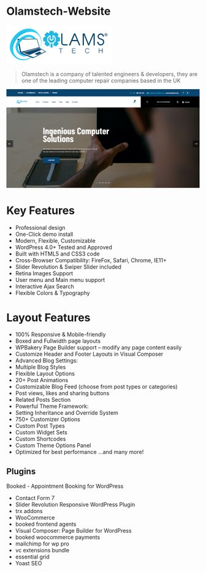 # Olamstech-Website

![Olamstech Logo](https://github.com/MindInitiatives/Olamstech-Website/blob/master/olams-logo_274x.png)

> Olamstech is a company of talented engineers & developers, they are one of the leading computer repair companies based in the UK

![Home](https://github.com/MindInitiatives/Olamstech-Website/blob/master/Screenshot%20(199).png)

# Key Features
- Professional design
- One-Click demo install
- Modern, Flexible, Customizable
- WordPress 4.0+ Tested and Approved
- Built with HTML5 and CSS3 code
- Cross-Browser Compatibility: FireFox, Safari, Chrome, IE11+
- Slider Revolution & Swiper Slider included
- Retina Images Support
- User menu and Main menu support
- Interactive Ajax Search
- Flexible Colors & Typography

# Layout Features
- 100% Responsive & Mobile-friendly
- Boxed and Fullwidth page layouts
- WPBakery Page Builder support – modify any page content easily
- Customize Header and Footer Layouts in Visual Composer
- Advanced Blog Settings:
- Multiple Blog Styles
- Flexible Layout Options
- 20+ Post Animations
- Customizable Blog Feed (choose from post types or categories)
- Post views, likes and sharing buttons
- Related Posts Section
- Powerful Theme Framework:
- Setting Inheritance and Override System
- 750+ Customizer Options
- Custom Post Types
- Custom Widget Sets
- Custom Shortcodes
- Custom Theme Options Panel
- Optimized for best performance
...and many more!

## Plugins
Booked - Appointment Booking for WordPress

- Contact Form 7
- Slider Revolution Responsive WordPress Plugin
- trx addons
- WooCommerce
- booked frontend agents
- Visual Composer: Page Builder for WordPress
- booked woocommerce payments
- mailchimp for wp pro
- vc extensions bundle
- essential grid
- Yoast SEO
